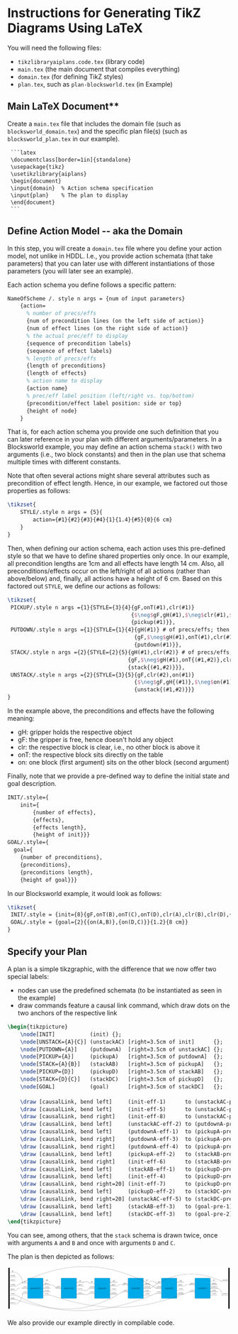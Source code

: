 # Instructions for Generating TikZ Diagrams Using LaTeX

You will need the following files:

- `tikzlibraryaiplans.code.tex` (library code)
- `main.tex` (the main document that compiles everything)
- `domain.tex` (for defining TikZ styles)
- `plan.tex`, such as `plan-blocksworld.tex` (in Example) 


## Main LaTeX Document**

Create a `main.tex` file that includes the domain file (such as `blocksworld_domain.tex`) and the specific plan file(s) (such as `blocksworld_plan.tex` in our example).

     ```latex
     \documentclass[border=1in]{standalone}
     \usepackage{tikz}
     \usetikzlibrary{aiplans}
     \begin{document}
     \input{domain}  % Action schema specification
     \input{plan}    % The plan to display
     \end{document}
     ```

## Define Action Model -- aka the Domain

In this step, you will create a `domain.tex` file where you define your action model, not unlike in HDDL. I.e., you provide action schemata (that take parameters) that you can later use with different instantiations of those parameters (you will later see an example).

Each action schema you define follows a specific pattern:

<div style="page-break-after: always;"></div>

```latex
NameOfScheme /. style n args = {num of input parameters}
    {action= 
      % number of precs/effs
      {num of precondition lines (on the left side of action)}
      {num of effect lines (on the right side of action)}
      % the actual prec/eff to display
      {sequence of precondition labels}
      {sequence of effect labels}
      % length of precs/effs
      {length of preconditions}
      {length of effects}
      % action name to display
      {action name}
      % prec/eff label position (left/right vs. top/bottom)
      {precondition/effect label position: side or top}
      {height of node}
    }
```

That is, for each action schema you provide one such definition that you can later reference in your plan with different arguments/parameters. In a Blocksworld example, you may define an action schema `stack()` with two arguments (i.e., two block constants) and then in the plan use that schema multiple times with different constants. 

Note that often several actions might share several attributes such as precondition of effect length. Hence, in our example, we factored out those properties as follows:

```latex
\tikzset{
    STYLE/.style n args = {5}{
        action={#1}{#2}{#3}{#4}{1}{1.4}{#5}{0}{6 cm}
    }
}
```

Then, when defining our action schema, each action uses this pre-defined style so that we have to define shared properties only once. In our example, all precondition lengths are 1cm and all effects have length 14 cm. Also, all preconditions/effects occur on the left/right of all actions (rather than above/below) and, finally, all actions have a height of 6 cm. Based on this factored out `STYLE`, we define our actions as follows:

```latex
\tikzset{
 PICKUP/.style n args ={1}{STYLE={3}{4}{gF,onT(#1),clr(#1)}
                                       {$\neg$gF,gH(#1),$\neg$clr(#1),$\neg$onT(#1)}
                                       {pickup(#1)}},
 PUTDOWN/.style n args ={1}{STYLE={1}{4}{gH(#1)} # of precs/effs; then precs
                                        {gF,$\neg$gH(#1),onT(#1),clr(#1)}
                                        {putdown(#1)}},
 STACK/.style n args ={2}{STYLE={2}{5}{gH(#1),clr(#2)} # of precs/effs; then precs
                                      {gF,$\neg$gH(#1),onT{(#1,#2)},clr(#1),$\neg$clr(#2)}
                                      {stack{(#1,#2)}}},
 UNSTACK/.style n args ={2}{STYLE={3}{5}{gF,clr(#2),on(#1)}
                                        {$\neg$gF,gH{(#1)},$\neg$on(#1),$\neg$clr(#1),clr(#1)}
                                        {unstack{(#1,#2)}}}
}
```

In the example above, the preconditions and effects have the following meaning:
- gH: gripper holds the respective object
- gF: the gripper is free, hence doesn't hold any object
- clr: the respective block is clear, i.e., no other block is above it
- onT: the respective block sits directly on the table
- on: one block (first argument) sits on the other block (second argument)

Finally, note that we provide a pre-defined way to define the initial state and goal description. 

```latex
INIT/.style={
    init={
        {number of effects},
        {effects},
        {effects length},
        {height of init}}}
GOAL/.style={
  goal={
    {number of preconditions},
    {preconditions},
    {preconditions length},
    {height of goal}}}
```

In our Blocksworld example, it would look as follows:

```latex
\tikzset{
 INIT/.style = {init={8}{gF,onT(B),onT(C),onT(D),clr(A),clr(B),clr(D),{on(A,C)}}{1.2}{8 cm}}, 
 GOAL/.style = {goal={2}{{on(A,B)},{on(D,C)}}{1.2}{8 cm}}
}
```


## Specify your Plan 

A plan is a simple tikzgraphic, with the difference that we now offer two special labels:
- nodes can use the predefined schemata (to be instantiated as seen in the example)
- draw commands feature a causal link command, which draw dots on the two anchors of the respective link

```latex
\begin{tikzpicture}
    \node[INIT]           (init) {};
    \node[UNSTACK={A}{C}] (unstackAC) [right=3.5cm of init]      {};
    \node[PUTDOWN={A}]    (putdownA)  [right=3.5cm of unstackAC] {};
    \node[PICKUP={A}]     (pickupA)   [right=3.5cm of putdownA]  {};
    \node[STACK={A}{B}]   (stackAB)   [right=3.5cm of pickupA]   {};
    \node[PICKUP={D}]     (pickupD)   [right=3.5cm of stackAB]   {};
    \node[STACK={D}{C}]   (stackDC)   [right=3.5cm of pickupD]   {};
    \node[GOAL]           (goal)      [right=3.5cm of stackDC]   {};

    \draw [causalLink, bend left]     (init-eff-1)      to (unstackAC-pre-1);
    \draw [causalLink, bend left]     (init-eff-5)      to (unstackAC-pre-2);
    \draw [causalLink, bend right]    (init-eff-8)      to (unstackAC-pre-3);
    \draw [causalLink, bend left]     (unstackAC-eff-2) to (putdownA-pre-1);
    \draw [causalLink, bend left]     (putdownA-eff-1)  to (pickupA-pre-1);
    \draw [causalLink, bend right]    (putdownA-eff-3)  to (pickupA-pre-2);
    \draw [causalLink, bend right]    (putdownA-eff-4)  to (pickupA-pre-3);
    \draw [causalLink, bend left]     (pickupA-eff-2)   to (stackAB-pre-1);
    \draw [causalLink, bend right]    (init-eff-6)      to (stackAB-pre-2);
    \draw [causalLink, bend left]     (stackAB-eff-1)   to (pickupD-pre-1);
    \draw [causalLink, bend left]     (init-eff-4)      to (pickupD-pre-2);
    \draw [causalLink, bend right=20] (init-eff-7)      to (pickupD-pre-3);
    \draw [causalLink, bend left]     (pickupD-eff-2)   to (stackDC-pre-1);
    \draw [causalLink, bend right=20] (unstackAC-eff-5) to (stackDC-pre-2);
    \draw [causalLink, bend left]     (stackAB-eff-3)   to (goal-pre-1);
    \draw [causalLink, bend left]     (stackDC-eff-3)   to (goal-pre-2);
\end{tikzpicture}
```

You can see, among others, that the `stack` schema is drawn twice, once with arguments `A` and `B` and once with arguments `D` and `C`.

The plan is then depicted as follows:

![The created plan from our example](example-blocksworld.png)

We also provide our example directly in compilable code.